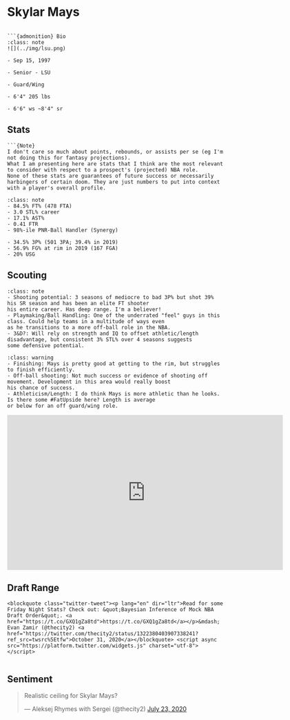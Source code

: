 Skylar Mays
===
```{image} ../img/skylar_mays.jpg
```

```{margin}
```{admonition} Bio
:class: note
![](../img/lsu.png)

- Sep 15, 1997

- Senior - LSU

- Guard/Wing

- 6'4" 205 lbs

- 6'6" ws ~8'4" sr
```

## Stats
```{margin}
```{Note}
I don't care so much about points, rebounds, or assists per se (eg I'm not doing this for fantasy projections). 
What I am presenting here are stats that I think are the most relevant to consider with respect to a prospect's (projected) NBA role.
None of these stats are guarantees of future success or necessarily harbingers of certain doom. They are just numbers to put into context with a player's overall profile.
```

```{admonition} Noteworthy
:class: note
- 84.5% FT% (478 FTA)
- 3.0 STL% career
- 17.1% AST%
- 0.41 FTR
- 98%-ile PNR-Ball Handler (Synergy)
```

```{Caution}
- 34.5% 3P% (501 3PA; 39.4% in 2019)
- 56.9% FG% at rim in 2019 (167 FGA)
- 20% USG
```

## Scouting
```{admonition} Strengths
:class: note
- Shooting potential: 3 seasons of mediocre to bad 3P% but shot 39% his SR season and has been an elite FT shooter
his entire career. Has deep range. I'm a believer!
- Playmaking/Ball Handling: One of the underrated "feel" guys in this class. Could help teams in a multitude of ways even 
as he transitions to a more off-ball role in the NBA.
- 3&D?: Will rely on strength and IQ to offset athletic/length disadvantage, but consistent 3% STL% over 4 seasons suggests
some defensive potential.
``` 

```{admonition} Weaknesses
:class: warning
- Finishing: Mays is pretty good at getting to the rim, but struggles to finish efficiently.
- Off-ball shooting: Not much success or evidence of shooting off movement. Development in this area would really boost
his chance of success.
- Athleticism/Length: I do think Mays is more athletic than he looks. Is there some #FatUpside here? Length is average
or below for an off guard/wing role.
```

<iframe width="640" height="360" src="https://www.youtube.com/embed/1fKQ3BtbGw4" frameborder="0" allow="accelerometer; autoplay; encrypted-media; gyroscope; picture-in-picture" allowfullscreen></iframe>

## Draft Range
```{margin}
<blockquote class="twitter-tweet"><p lang="en" dir="ltr">Read for some Friday Night Stats? Check out: &quot;Bayesian Inference of Mock NBA Draft Order&quot;. <a href="https://t.co/GXQ1gZa8td">https://t.co/GXQ1gZa8td</a></p>&mdash; Evan Zamir (@thecity2) <a href="https://twitter.com/thecity2/status/1322380403907338241?ref_src=twsrc%5Etfw">October 31, 2020</a></blockquote> <script async src="https://platform.twitter.com/widgets.js" charset="utf-8"></script>
```

```{image} ../plrange/skylar_mays.png
```

## Sentiment

<blockquote class="twitter-tweet"><p lang="en" dir="ltr">Realistic ceiling for Skylar Mays?</p>&mdash; Aleksej Rhymes with Sergei (@thecity2) <a href="https://twitter.com/thecity2/status/1286317215315193858?ref_src=twsrc%5Etfw">July 23, 2020</a></blockquote> <script async src="https://platform.twitter.com/widgets.js" charset="utf-8"></script>